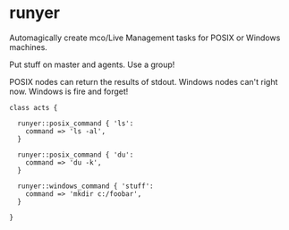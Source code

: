 runyer
======
Automagically create mco/Live Management tasks for POSIX or Windows machines.

Put stuff on master and agents. Use a group!

POSIX nodes can return the results of stdout. Windows nodes can't right now. Windows is fire and forget!


    class acts {
 
      runyer::posix_command { 'ls':
        command => 'ls -al',
      }
 
      runyer::posix_command { 'du':
        command => 'du -k',
      }
 
      runyer::windows_command { 'stuff':
        command => 'mkdir c:/foobar',
      }
 
    }
